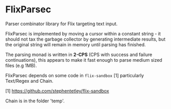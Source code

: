 # FlixParsec

Parser combinator library for Flix targeting text input.

FlixParsec is implemented by moving a cursor within a constant string - it 
should not tax the garbage collector by generating intermediate results, but 
the original string will remain in memory until parsing has finished. 

The parsing monad is written in __2-CPS__ (CPS with success and failure 
continuations), this appears to make it fast enough to parse medium sized 
files (e.g 1MB).

FlixParsec depends on some code in `flix-sandbox` [1] particularly Text/Regex and Chain.

[1] https://github.com/stephentetley/flix-sandbox 

Chain is in the folder 'temp'.

